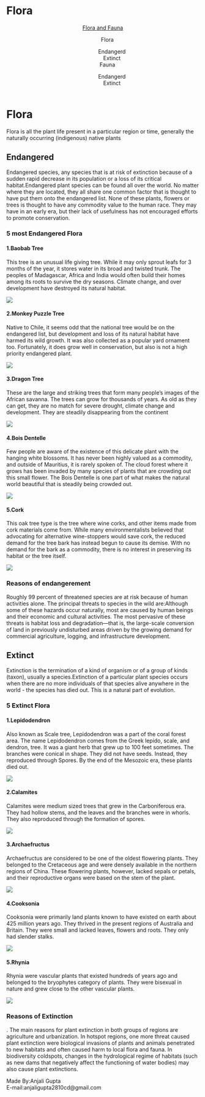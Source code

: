 # Flora
<!DOCTYPE html>
<html>
 <head>
  <meta charset="UTF-8">
  <title>Know your species</title>
  <style>
   li {
   list-style:none;
   }
   
   header {
   height:260px;
   width:950px;
   background-color:#ff0000;
   color:#fff;
   }
   
   .header-logo {
   font-size:45px;
   float:left;
   }
   
   .header-list {
   float:left;
   padding:30px 10px 30px 10px;
   color:#ffff00;
   font-size:30px ;
   }
   
   .flora {
   font-size:20px;
   color:#0000a0;
   }
   
   .contents h1 {
   size:55px;
   color:#00ffff;
   }
   
   h2 {
   size:49px;
   color:#808000;
   }
   
   h3 {
   size:40px;
   color:#008000;
   }
   
   h4 {
   size:35px;
   color:#800080;
   }
   
   footer {
   height:85px;
   width:950px;
   color:#a52a2a;
   background-color:#000000;
   }
  </style>
  </head>
  <body>
  <header>
   <div class="header-logo"><a href=" https://anjalibtech.github.io/Know-your-species/">Flora and Fauna</a></div>
   <div class="header-list"><ul>
   <li>Flora<div class="flora"><ul><li>Endangerd</li>
   <li>Extinct</li></ul></div></li>
   <li>Fauna<div class="fauna"><ul><li>Endangerd</li>
   <li>Extinct</li></ul></div></li></ul>  
  </header> 
  <div class="main">
   <div class="contents">
    <h1>Flora</h1>
    <p>Flora is all the plant life present in a particular region or time, generally the naturally occurring (indigenous) native plants</p>
    <h2>Endangered</h2>
    <p>Endangered species, any species that is at risk of extinction because of a sudden rapid decrease in its population or a loss of its critical habitat.Endangered plant species can be found all over the world. No matter where they are located, they all share one common factor that is thought to have put them onto the endangered list. None of these plants, flowers or trees is thought to have any commodity value to the human race. They may have in an early era, but their lack of usefulness has not encouraged efforts to promote conservation.</p>
    <h3>5 most Endangered Flora</h3>
    <h4>1.Baobab Tree</h4>
    <p>This tree is an unusual life giving tree. While it may only sprout leafs for 3 months of the year, it stores water in its broad and twisted trunk. The peoples of Madagascar, Africa and India would often build their homes among its roots to survive the dry seasons. Climate change, and over development have destroyed its natural habitat.</p>
    <img src="https://cdn.shopify.com/s/files/1/0447/0453/files/thumb_aduna_baobab_tree.jpg?5820">
    <h4>2.Monkey Puzzle Tree</h4>
    <p>Native to Chile, it seems odd that the national tree would be on the endangered list, but development and loss of its natural habitat have harmed its wild growth. It was also collected as a popular yard ornament too. Fortunately, it does grow well in conservation, but also is not a high priority endangered plant.</p>
    <img src="https://cdn.britannica.com/s:690x388,c:crop/17/118217-004-BC6AAE8D/cones-monkey-puzzle-tree.jpg">
    <h4>3.Dragon Tree</h4>
    <p>These are the large and striking trees that form many people’s images of the African savanna. The trees can grow for thousands of years. As old as they can get, they are no match for severe drought, climate change and development. They are steadily disappearing from the continent</p>
    <img src="https://www.thespruce.com/thmb/nL7rcJa0ie1xE8NvZZNlDhn1L2w=/960x0/filters:no_upscale():max_bytes(150000):strip_icc():format(webp)/grow-dracaena-marginata-indoors-1902749-2-983c52a2805144d899408949969a5728.jpg">
    <h4>4.Bois Dentelle</h4>
    <p>Few people are aware of the existence of this delicate plant with the hanging white blossoms. It has never been highly valued as a commodity, and outside of Mauritius, it is rarely spoken of. The cloud forest where it grows has been invaded by many species of plants that are crowding out this small flower. The Bois Dentelle is one part of what makes the natural world beautiful that is steadily being crowded out.</p>
    <img src="https://www.ourbreathingplanet.com/wp-content/uploads/2018/06/3-58.png">
    <h4>5.Cork</h4>
    <p>This oak tree type is the tree where wine corks, and other items made from cork materials come from. While many environmentalists believed that advocating for alternative wine-stoppers would save cork, the reduced demand for the tree bark has instead begun to cause its demise. With no demand for the bark as a commodity, there is no interest in preserving its habitat or the tree itself.</p>
    <img src="https://upload.wikimedia.org/wikipedia/commons/thumb/c/c9/Cork_oak_%2828864190188%29.jpg/330px-Cork_oak_%2828864190188%29.jpg">
    <h3>Reasons of endangerement</h3>
    <p>Roughly 99 percent of threatened species are at risk because of human activities alone. The principal threats to species in the wild are:Although some of these hazards occur naturally, most are caused by human beings and their economic and cultural activities. The most pervasive of these threats is habitat loss and degradation—that is, the large-scale conversion of land in previously undisturbed areas driven by the growing demand for commercial agriculture, logging, and infrastructure development.</p>
    <h2>Extinct </h2>
    <p>Extinction is the termination of a kind of organism or of a group of kinds (taxon), usually a species.Extinction of a particular plant species occurs when there are no more individuals of that species alive anywhere in the world - the species has died out. This is a natural part of evolution.</p>
    <h3>5 Extinct Flora</h3>
    <h4>1.Lepidodendron</h4>
    <p>Also known as Scale tree, Lepidodendron was a part of the coral forest area. The name Lepidodendron comes from the Greek lepido, scale, and dendron, tree. It was a giant herb that grew up to 100 feet sometimes. The branches were conical in shape. They did not have seeds. Instead, they reproduced through Spores. By the end of the Mesozoic era, these plants died out.</p>
    <img src="https://blog.nurserylive.com/wp-content/uploads/2016/08/gallery_3786_1039_14780.jpg">
    <h4>2.Calamites</h4>
    <p>Calamites were medium sized trees that grew in the Carboniferous era. They had hollow stems, and the leaves and the branches were in whorls. They also reproduced through the formation of spores.</p>
    <img src="https://blog.nurserylive.com/wp-content/uploads/2016/08/81967342632257333.jpg">
    <h4>3.Archaefructus</h4>
    <p>Archaefructus are considered to be one of the oldest flowering plants. They belonged to the  Cretaceous age and were densely available in the northern regions of China. These flowering plants, however, lacked sepals or petals, and their reproductive organs were based on the stem of the plant.</p>
    <img src="https://blog.nurserylive.com/wp-content/uploads/2016/08/92751924039934353.jpg">
    <h4>4.Cooksonia</h4>
    <p>Cooksonia were primarily land plants known to have existed on earth about 425 million years ago. They thrived in the present regions of Australia and Britain. They were small and lacked leaves, flowers and roots. They only had slender stalks.</p>
    <img src="https://blog.nurserylive.com/wp-content/uploads/2016/08/Cooksonia_pertoni-e1471385475582.png".>
    <h4>5.Rhynia</h4>
    <p>Rhynia were vascular plants that existed hundreds of years ago and belonged to the bryophytes category of plants. They were bisexual in nature and grew close to the other vascular plants.</p>
    <img src="https://blog.nurserylive.com/wp-content/uploads/2016/08/Rhynia_reconstruction-e1471385665178.jpg">
    <h3>Reasons of Extinction</h3>
    <p>. The main reasons for plant extinction in both groups of regions are agriculture and urbanization. In hotspot regions, one more threat caused plant extinction were biological invasions of plants and animals penetrated to new habitats and often caused harm to local flora and fauna. In biodiversity coldspots, changes in the hydrological regime of habitats (such as new dams that negatively affect the functioning of water bodies) may also cause plant extinctions.</p>
   </div>
   <footer>
   <div class="footer-logo">Made By:Anjali Gupta <br>E-mail:anjaligupta2810cd@gmail.com</div>
  </footer> 
</body>
</html>
